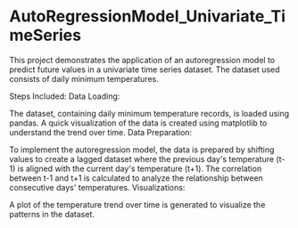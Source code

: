 # AutoRegressionModel_Univariate_TimeSeries

This project demonstrates the application of an autoregression model to predict future values in a univariate time series dataset. The dataset used consists of daily minimum temperatures.

Steps Included:
Data Loading:

The dataset, containing daily minimum temperature records, is loaded using pandas.
A quick visualization of the data is created using matplotlib to understand the trend over time.
Data Preparation:

To implement the autoregression model, the data is prepared by shifting values to create a lagged dataset where the previous day's temperature (t-1) is aligned with the current day's temperature (t+1).
The correlation between t-1 and t+1 is calculated to analyze the relationship between consecutive days' temperatures.
Visualizations:

A plot of the temperature trend over time is generated to visualize the patterns in the dataset.
